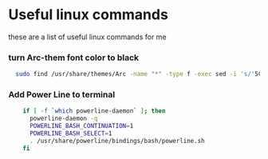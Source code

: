 # Useful linux commands 

these are a list of useful linux commands  for me

### turn Arc-them font color to black

```bash
  sudo find /usr/share/themes/Arc -name "*" -type f -exec sed -i 's/'5C616C'/'000000'/gI' {}  \;
```

### Add Power Line to terminal

```bash
    if [ -f `which powerline-daemon` ]; then
      powerline-daemon -q
      POWERLINE_BASH_CONTINUATION=1
      POWERLINE_BASH_SELECT=1
      . /usr/share/powerline/bindings/bash/powerline.sh
    fi
```


